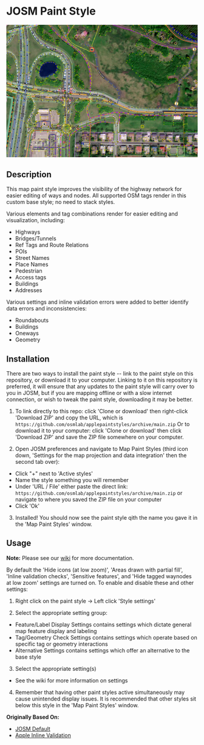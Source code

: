 # JOSM Paint Style

![GeneralInterchange2](./assets/GeneralInterchange2.png)

## Description

This map paint style improves the visibility of the highway network for easier editing of ways and nodes. All supported OSM tags render in this custom base style; no need to stack styles. 

Various elements and tag combinations render for easier editing and visualization, including:
- Highways
- Bridges/Tunnels
- Ref Tags and Route Relations
- POIs
- Street Names
- Place Names
- Pedestrian
- Access tags
- Buildings
- Addresses

Various settings and inline validation errors were added to better identify data errors and inconsistencies:
- Roundabouts
- Buildings
- Oneways
- Geometry

## Installation

There are two ways to install the paint style -- link to the paint style on this repository, or download it to your computer. Linking to it on this repository is preferred, it will ensure that any updates to the paint style will carry over to you in JOSM, but if you are mapping offline or with a slow internet connection, or wish to tweak the paint style, downloading it may be better.

1. To link directly to this repo: click 'Clone or download' then right-click 'Download ZIP' and copy the URL, which is ```https://github.com/osmlab/applepaintstyles/archive/main.zip```
Or to download it to your computer: click 'Clone or download' then click 'Download ZIP' and save the ZIP file somewhere on your computer.

2. Open JOSM preferences and navigate to Map Paint Styles (third icon down, 'Settings for the map projection and data integration' then the second tab over):
  - Click "+" next to 'Active styles'
  - Name the style something you will remember
  - Under 'URL / File' either paste the direct link: ```https://github.com/osmlab/applepaintstyles/archive/main.zip``` or navigate to where you saved the ZIP file on your computer
  - Click 'Ok'

3. Installed! You should now see the paint style qith the name you gave it in the 'Map Paint Styles' window.

## Usage

**Note:** Please see our [wiki](https://github.com/osmlab/applepaintstyles/wiki/JOSM-MapCSS-Paint-Style-Wiki) for more documentation.

By default the 'Hide icons (at low zoom)', 'Areas drawn with partial fill', 'Inline validation checks', 'Sensitive features', and 'Hide tagged waynodes at low zoom' settings are turned on. To enable and disable these and other settings: 
1. Right click on the paint style -> Left click 'Style settings'

2. Select the appropriate setting group:
  - Feature/Label Display Settings contains settings which dictate general map feature display and labeling
  - Tag/Geometry Check Settings contains settings which operate based on specific tag or geometry interactions
  - Alternative Settings contains settings which offer an alternative to the base style

3. Select the appropriate setting(s)
  - See the wiki for more information on settings

4. Remember that having other paint styles active simultaneously may cause unintended display issues. It is recommended that other styles sit below this style in the 'Map Paint Styles' window.

**Originally Based On:**

* [JOSM Default](https://josm.openstreetmap.de/wiki/Styles)
* [Apple Inline Validation](https://github.com/osmlab/appledata/wiki/Inline-Validation-Paint-Style-Information)